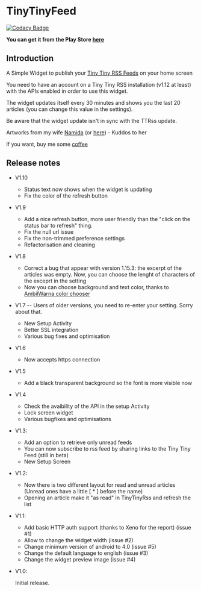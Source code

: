 TinyTinyFeed
============

[![Codacy Badge](https://api.codacy.com/project/badge/Grade/73c3ef25ad6f4693aaaa9f230226e61d)](https://www.codacy.com/app/eric_7/TinyTinyFeed?utm_source=github.com&amp;utm_medium=referral&amp;utm_content=fistons/TinyTinyFeed&amp;utm_campaign=Badge_Grade)

**You can get it from the Play Store [here](https://play.google.com/store/apps/details?id=org.poopeeland.tinytinyfeed)**

## Introduction


A Simple Widget to publish your [Tiny Tiny RSS Feeds](http://tt-rss.org) on your home screen

You need to have an account on a Tiny Tiny RSS installation (v1.12 at least) with the APIs enabled in order to use this widget.

The widget updates itself every 30 minutes and shows you the last 20 articles (you can change this value in the settings). 

Be aware that the widget update isn't in sync with the TTRss update.

Artworks from my wife [Namida](https://www.facebook.com/NamidaArt) (or [here](http://namida-art.com)) - Kuddos to her

If you want, buy me some [coffee](https://www.paypal.com/cgi-bin/webscr?cmd=_s-xclick&hosted_button_id=TPHRD64MV2B5U)

## Release notes

* V1.10
    * Status text now shows when the widget is updating
    * Fix the color of the refresh button

* V1.9
    * Add a nice refresh button, more user friendly than the "click on the status bar to refresh" thing.
    * Fix the null url issue
    * Fix the non-trimmed preference settings
    * Refactorisation and cleaning

* V1.8
    * Correct a bug that appear with version 1.15.3: the excerpt of the articles was empty. Now, you can choose the lenght of characters of the exceprt in the setting
    * Now you can choose background and text color, thanks to [AmbilWarna color chooser](https://code.google.com/p/android-color-picker/)

* V1.7 -- Users of older versions, you need to re-enter your setting. Sorry about that.
    * New Setup Activity
    * Better SSL integration
    * Various bug fixes and optimisation

* V1.6

    * Now accepts https connection

* V1.5

    * Add a black transparent background so the font is more visible now

* V1.4

    * Check the avaibility of the API in the setup Activity
    * Lock screen widget
    * Various bugfixes and optimisations

* V1.3:

    * Add an option to retrieve only unread feeds
    * You can now subscribe to rss feed by sharing links to the Tiny Tiny Feed (still in beta)
    * New Setup Screen
    
* V1.2:
    
    * Now there is two different layout for read and unread articles (Unread ones have a little [ * ] before the name)
    * Opening an article make it "as read" in TinyTinyRss and refresh the list

* V1.1:
 
    * Add basic HTTP auth support (thanks to Xeno for the report) (issue #1)
    * Allow to change the widget width (issue #2)
    * Change minimum version of android to 4.0 (issue #5)
    * Change the default language to english (issue #3)
    * Change the widget preview image (issue #4)

* V1.0:

    Initial release.
